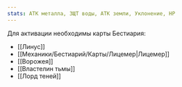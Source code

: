 ```yaml
---
stats: АТК металла, ЗЩТ воды, АТК земли, Уклонение, HP
---
```

Для активации необходимы карты Бестиария:
- [[Линус]]
- [[Механики/Бестиарий/Карты/Лицемер|Лицемер]]
- [[Ворожея]]
- [[Властелин тьмы]]
- [[Лорд теней]]